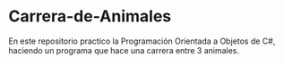 # Carrera-de-Animales
En este repositorio practico la Programación Orientada a Objetos de C#, haciendo un programa que hace una carrera entre 3 animales.
